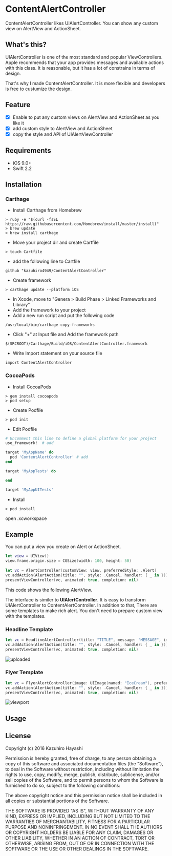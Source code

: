 # ContentAlertController

ContentAlertController likes UIAlertController. You can show any custom view on AlertView and ActionSheet.

## What's this?
UIAlertController is one of the most standard and popular ViewControllers. 
Apple recommends that your app provides messages and available actions with this class.
It is reasonable, but it has a lot of constrains in terms of design.

That's why I made ContentAlertController. It is more flexible and developers is free to custumize the design.

## Feature
- [x] Enable to put any custom views on AlertView and ActionSheet as you like it
- [x] add custom style to AlertView and ActionSheet 
- [x] copy the style and API of UIAlertViewController

## Requirements
- iOS 9.0+
- Swift 2.2

## Installation
### Carthage

+ Install Carthage from Homebrew
```
> ruby -e "$(curl -fsSL https://raw.githubusercontent.com/Homebrew/install/master/install)"
> brew update
> brew install carthage
```
+ Move your project dir and create Cartfile
```
> touch Cartfile
```
+ add the following line to Cartfile
```
github "kazuhiro4949/ContentAlertController"
```
+ Create framework
```
> carthage update --platform iOS
```

+ In Xcode, move to "Genera > Build Phase > Linked Frameworks and Library"
+ Add the framework to your project
+ Add a new run script and put the following code
```
/usr/local/bin/carthage copy-frameworks
```
+ Click "+" at Input file and Add the framework path
```
$(SRCROOT)/Carthage/Build/iOS/ContentAlertController.framework
```
+ Write Import statement on your source file
```
import ContentAlertController
```

### CocoaPods
+ Install CocoaPods
```
> gem install cocoapods
> pod setup
```
+ Create Podfile
```
> pod init
```
+ Edit Podfile
```ruby
# Uncomment this line to define a global platform for your project
use_framework!  # add

target 'MyAppName' do
  pod 'ContentAlertController' # add
end

target 'MyAppTests' do

end

target 'MyAppUITests'
```

+ Install

```
> pod install
```
open .xcworkspace

## Example

You can put a view you create on Alert or ActionSheet.

```swift
let view = UIView()
view.frame.origin.size = CGSize(width: 100, height: 50)
        
let vc = AlertController(customView: view, preferredStyle: .Alert)
vc.addAction(AlertAction(title: "", style: .Cancel, handler: { _ in }))
presentViewController(vc, animated: true, completion: nil)
```

This code shows the following AlertView.


The interface is similer to **UIAlertController**. It is easy to transform UIAlertController to ContentAlertController.
In addition to that, There are some templates to make rich alert. You don't need to prepare custom view with the templates.

### Headline Template

```swift
let vc = HeadlineAlertController(title: "TITLE", message: "MESSAGE", image: UIImage(named: "cat"), preferredStyle: .Alert)
vc.addAction(AlertAction(title: "", style: .Cancel, handler: { _ in }))
presentViewController(vc, animated: true, completion: nil)
```

![uploaded](https://cloud.githubusercontent.com/assets/18320004/17892613/39394740-697d-11e6-85ee-728d69cc1ca3.gif)

### Flyer Template

```swift
let vc = FlyerAlertController(image: UIImage(named: "IceCream"), preferredStyle: .Alert)
vc.addAction(AlertAction(title: "", style: .Cancel, handler: { _ in }))
presentViewController(vc, animated: true, completion: nil)
```

![viewport](https://cloud.githubusercontent.com/assets/18320004/17893266/0ddbb684-6980-11e6-96b6-3444ec31939c.gif)

## Usage

## License

Copyright (c) 2016 Kazuhiro Hayashi

Permission is hereby granted, free of charge, to any person obtaining a copy
of this software and associated documentation files (the "Software"), to deal
in the Software without restriction, including without limitation the rights
to use, copy, modify, merge, publish, distribute, sublicense, and/or sell
copies of the Software, and to permit persons to whom the Software is
furnished to do so, subject to the following conditions:

The above copyright notice and this permission notice shall be included in
all copies or substantial portions of the Software.

THE SOFTWARE IS PROVIDED "AS IS", WITHOUT WARRANTY OF ANY KIND, EXPRESS OR
IMPLIED, INCLUDING BUT NOT LIMITED TO THE WARRANTIES OF MERCHANTABILITY,
FITNESS FOR A PARTICULAR PURPOSE AND NONINFRINGEMENT. IN NO EVENT SHALL THE
AUTHORS OR COPYRIGHT HOLDERS BE LIABLE FOR ANY CLAIM, DAMAGES OR OTHER
LIABILITY, WHETHER IN AN ACTION OF CONTRACT, TORT OR OTHERWISE, ARISING FROM,
OUT OF OR IN CONNECTION WITH THE SOFTWARE OR THE USE OR OTHER DEALINGS IN
THE SOFTWARE.
